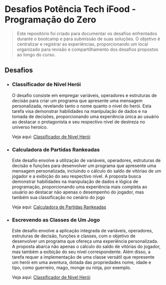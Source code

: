# Desafios Potência Tech iFood - Programação do Zero

> Este repositório foi criado para documentar os desafios enfrentados durante o bootcamp e para submissão de suas soluções. O objetivo é centralizar e registrar as experiências, proporcionando um local organizado para revisão e compartilhamento dos desafios propostos ao longo do curso.


## Desafios

- ### Classificador de Nível Herói
    O desafio consiste em empregar variáveis, operadores e estruturas de decisão para criar um programa que apresente uma mensagem personalizada, revelando tanto o nome quanto o nível do herói. Esta tarefa visa demonstrar habilidades na manipulação de dados e na tomada de decisões, proporcionando uma experiência única ao usuário ao destacar o protagonista e seu respectivo nível de destreza no universo heroico.

     Veja aqui: [Classificador de Nível Herói](https://github.com/aliciamendes/desafio-potencia-tech-ifood/tree/main/NivelHeroi)  


- ### Calculadora de Partidas Rankeadas
    Este desafio envolve a utilização de variáveis, operadores, estruturas de decisão e funções para desenvolver um programa que apresente uma mensagem personalizada, incluindo o cálculo do saldo de vitórias de um jogador e a exibição do seu respectivo nível. A proposta busca demonstrar habilidades na manipulação de dados e lógica de programação, proporcionando uma experiência mais completa ao usuário ao destacar não apenas o desempenho do jogador, mas também sua classificação no cenário do jogo

    Veja aqui: [Calculadora de Partidas Rankeadas](https://github.com/aliciamendes/desafio-potencia-tech-ifood/tree/main/Rankeadas)
    

- ### Escrevendo as Classes de Um Jogo
    
    Este desafio envolve a aplicação integrada de variáveis, operadores, estruturas de decisão, funções e classes, com o objetivo de desenvolver um programa que ofereça uma experiência personalizada. A proposta abarca não apenas o cálculo do saldo de vitórias do jogador, mas também a exibição do seu nível correspondente. Além disso, a tarefa requer a implementação de uma classe versátil que represente um herói em uma aventura, dotada das propriedades nome, idade e tipo, como guerreiro, mago, monge ou ninja, por exemplo.

   Veja aqui: [Classificador de Nível Herói](https://github.com/aliciamendes/desafio-potencia-tech-ifood/tree/main/GameClass)  

